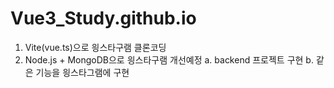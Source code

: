 # Vue3_Study.github.io
1. Vite(vue.ts)으로 읭스타구램 클론코딩
2. Node.js + MongoDB으로 읭스타구램 개선예정
    a. backend 프로젝트 구현
    b. 같은 기능을 읭스타그램에 구현

